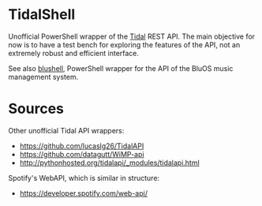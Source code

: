 # TidalShell

Unofficial PowerShell wrapper of the [Tidal](https://tidal.com/) REST API.
The main objective for now is to have a test bench for exploring the features
of the API, not an extremely robust and efficient interface.

See also [blushell](https://github.com/albertony/blushell),
PowerShell wrapper for the API of the BluOS music management system.


# Sources

Other unofficial Tidal API wrappers:

* https://github.com/lucaslg26/TidalAPI
* https://github.com/datagutt/WiMP-api
* http://pythonhosted.org/tidalapi/_modules/tidalapi.html

Spotify's WebAPI, which is similar in structure:

* https://developer.spotify.com/web-api/

